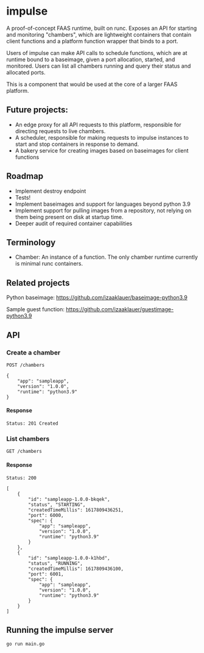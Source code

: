 # impulse

A proof-of-concept FAAS runtime, built on runc. Exposes an API for starting and monitoring "chambers", which are
lightweight containers that contain client functions and a platform function wrapper that binds to a port.

Users of impulse can make API calls to schedule functions, which are at runtime bound to a baseimage,
given a port allocation, started, and monitored. Users can list all chambers running and query
their status and allocated ports.

This is a component that would be used at the core of a larger FAAS platform.

## Future projects:
- An edge proxy for all API requests to this platform, responsible for directing requests to live chambers.
- A scheduler, responsible for making requests to impulse instances to start and stop containers in response
  to demand.
- A bakery service for creating images based on baseimages for client functions

## Roadmap
- Implement destroy endpoint
- Tests!
- Implement baseimages and support for languages beyond python 3.9
- Implement support for pulling images from a repository, not relying on them being present on disk at startup time.
- Deeper audit of required container capabilities

## Terminology
- Chamber: An instance of a function. The only chamber runtime currently is minimal runc containers.

## Related projects
Python baseimage: https://github.com/izaaklauer/baseimage-python3.9

Sample guest function: https://github.com/izaaklauer/guestimage-python3.9

## API

### Create a chamber

```
POST /chambers

{
    "app": "sampleapp",
    "version": "1.0.0",
    "runtime": "python3.9"
}
```

#### Response
```
Status: 201 Created
```


### List chambers

```
GET /chambers
```

#### Response
```
Status: 200

[
    {
        "id": "sampleapp-1.0.0-bkqek",
        "status", "STARTING",
        "createdTimeMillis": 1617809436251,
        "port": 6000,
        "spec": {
            "app": "sampleapp",
            "version": "1.0.0",
            "runtime": "python3.9"
        }
    },
    {
        "id": "sampleapp-1.0.0-k1hbd",
        "status", "RUNNING",
        "createdTimeMillis": 1617809436100,
        "port": 6001,
        "spec": {
            "app": "sampleapp",
            "version": "1.0.0",
            "runtime": "python3.9"
        }
    }
]

```

## Running the impulse server

`go run main.go`


